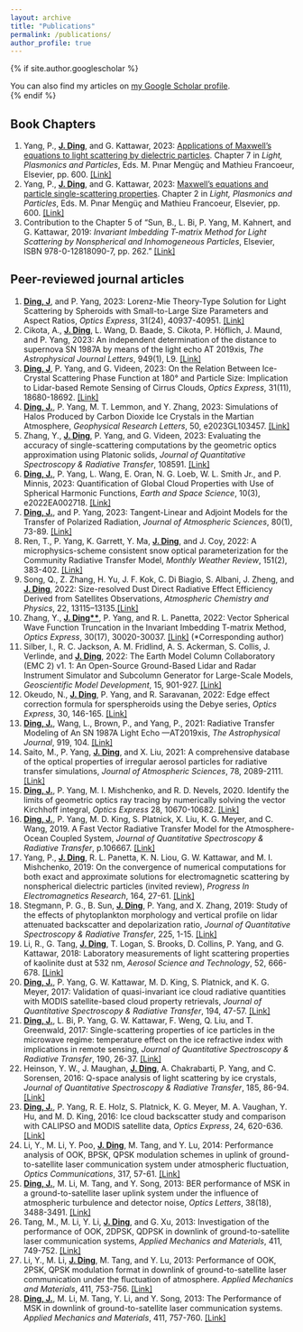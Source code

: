```yaml
---
layout: archive
title: "Publications"
permalink: /publications/
author_profile: true
---
```

{% if site.author.googlescholar %}
  <div class="wordwrap">You can also find my articles on <a href="{{site.author.googlescholar}}">my Google Scholar profile</a>.</div>
{% endif %}

Book Chapters
------
1. Yang, P., __<ins>J. Ding</ins>__, and G. Kattawar, 2023: <ins>Applications of Maxwell’s equations to light scattering by dielectric particles</ins>. Chapter 7 in *Light, Plasmonics and Particles*, Eds. M. Pınar Mengüç and Mathieu Francoeur, Elsevier, pp. 600. [[Link]](https://www.sciencedirect.com/science/article/abs/pii/B9780323999014000111)
2. Yang, P., __<ins>J. Ding</ins>__, and G. Kattawar, 2023: <ins>Maxwell’s equations and particle single-scattering properties</ins>. Chapter 2 in *Light, Plasmonics and Particles*, Eds. M. Pınar Mengüç and Mathieu Francoeur, Elsevier, pp. 600. [[Link]](https://www.sciencedirect.com/science/article/abs/pii/B9780323999014000226)
3. Contribution to the Chapter 5 of “Sun, B., L. Bi, P. Yang, M. Kahnert, and G. Kattawar, 2019: *Invariant Imbedding T-matrix Method for Light Scattering by Nonspherical and Inhomogeneous Particles*, Elsevier, ISBN 978-0-12818090-7, pp. 262.” [[Link]](https://www.sciencedirect.com/science/article/abs/pii/B978012818090700005X)

Peer-reviewed journal articles
------
1. __<ins>Ding, J</ins>__, and P. Yang, 2023: Lorenz-Mie Theory-Type Solution for Light Scattering by Spheroids with Small-to-Large Size Parameters and Aspect Ratios, *Optics Express*, 31(24), 40937-40951. [[Link]](https://opg.optica.org/oe/fulltext.cfm?uri=oe-31-24-40937&id=542527)
2. Cikota, A., __<ins>J. Ding</ins>__, L. Wang, D. Baade, S. Cikota, P. Höflich, J. Maund, and P. Yang, 2023: An independent determination of the distance to supernova SN 1987A by means of the light echo AT 2019xis, *The Astrophysical Journal Letters*, 949(1), L9. [[Link]](https://iopscience.iop.org/article/10.3847/2041-8213/acd37c)
3. __<ins>Ding, J</ins>__, P. Yang, and G. Videen, 2023: On the Relation Between Ice-Crystal Scattering Phase Function at 180&deg; and Particle Size: Implication to Lidar-based Remote Sensing of Cirrus Clouds, *Optics Express*, 31(11), 18680-18692. [[Link]](https://opg.optica.org/oe/fulltext.cfm?uri=oe-31-11-18680&id=530785)
4. __<ins>Ding, J.</ins>__, P. Yang, M. T. Lemmon, and Y. Zhang, 2023: Simulations of Halos Produced by Carbon Dioxide Ice Crystals in the Martian Atmosphere, *Geophysical Research Letters*, 50, e2023GL103457. [[Link]](https://agupubs.onlinelibrary.wiley.com/doi/full/10.1029/2023GL103457)
5. Zhang, Y., __<ins>J. Ding</ins>__, P. Yang, and G. Videen, 2023: Evaluating the accuracy of single-scattering computations by the geometric optics approximation using Platonic solids, *Journal of Quantitative Spectroscopy & Radiative Transfer*, 108591. [[Link]](https://www.sciencedirect.com/science/article/pii/S0022407323001097)
6. __<ins>Ding, J.</ins>__, P. Yang, L. Wang, E. Oran, N. G. Loeb, W. L. Smith Jr., and P. Minnis, 2023: Quantification of Global Cloud Properties with Use of Spherical Harmonic Functions, *Earth and Space Science*, 10(3), e2022EA002718. [[Link]](https://agupubs.onlinelibrary.wiley.com/doi/full/10.1029/2022EA002718)
7. __<ins>Ding, J.</ins>__, and P. Yang, 2023: Tangent-Linear and Adjoint Models for the Transfer of Polarized Radiation, *Journal of Atmospheric Sciences*, 80(1), 73-89. [[Link]](https://journals.ametsoc.org/view/journals/atsc/80/1/JAS-D-22-0112.1.xml)
8. Ren, T., P. Yang, K. Garrett, Y. Ma, __<ins>J. Ding</ins>__, and J. Coy, 2022: A microphysics-scheme consistent snow optical parameterization for the Community Radiative Transfer Model, *Monthly Weather Review*, 151(2), 383-402. [[Link]](https://journals.ametsoc.org/view/journals/mwre/151/2/MWR-D-22-0145.1.xml)
9. Song, Q., Z. Zhang, H. Yu, J. F. Kok, C. Di Biagio, S. Albani, J. Zheng, and __<ins>J. Ding</ins>__, 2022: Size-resolved Dust Direct Radiative Effect Efficiency Derived from Satellites Observations, *Atmospheric Chemistry and Physics*, 22, 13115–13135.[[Link]](https://acp.copernicus.org/articles/22/13115/2022/acp-22-13115-2022-discussion.html)
10. Zhang, Y., __<ins>J. Ding**</ins>__, P. Yang, and R. L. Panetta, 2022: Vector Spherical Wave Function Truncation in the Invariant Imbedding T-matrix Method, *Optics Express*, 30(17), 30020-30037. [[Link]](https://opg.optica.org/oe/fulltext.cfm?uri=oe-30-17-30020&id=488523) (\*Corresponding author)
11. Silber, I., R. C. Jackson, A. M. Fridlind, A. S. Ackerman, S. Collis, J. Verlinde, and __<ins>J. Ding</ins>__, 2022: The Earth Model Column Collaboratory (EMC 2) v1. 1: An Open-Source Ground-Based Lidar and Radar Instrument Simulator and Subcolumn Generator for Large-Scale Models, *Geoscientific Model Development*, 15, 901-927. [[Link]](https://gmd.copernicus.org/articles/15/901/2022/gmd-15-901-2022.html)
12. Okeudo, N., __<ins>J. Ding</ins>__, P. Yang, and R. Saravanan, 2022: Edge effect correction formula for sperspheroids using the Debye series, *Optics Express*, 30, 146-165. [[Link]](https://opg.optica.org/oe/fulltext.cfm?uri=oe-30-1-146&id=466204)
13. __<ins>Ding, J.</ins>__, Wang, L., Brown, P., and Yang, P., 2021: Radiative Transfer Modeling of An SN 1987A Light Echo —AT2019xis, *The Astrophysical Journal*, 919, 104. [[Link]](https://iopscience.iop.org/article/10.3847/1538-4357/ac1069)
14. Saito, M., P. Yang, __<ins>J. Ding</ins>__, and X. Liu, 2021: A comprehensive database of the optical properties of irregular aerosol particles for radiative transfer simulations, *Journal of Atmospheric Sciences*, 78, 2089-2111. [[Link]](https://journals.ametsoc.org/view/journals/atsc/78/7/JAS-D-20-0338.1.xml)
15. __<ins>Ding, J.</ins>__, P. Yang, M. I. Mishchenko, and R. D. Nevels, 2020. Identify the limits of geometric optics ray tracing by numerically solving the vector Kirchhoff integral, *Optics Express* 28, 10670-10682. [[Link]](https://opg.optica.org/oe/fulltext.cfm?uri=oe-28-7-10670&id=429524)
16. __<ins>Ding, J.</ins>__, P. Yang, M. D. King, S. Platnick, X. Liu, K. G. Meyer, and C. Wang, 2019. A Fast Vector Radiative Transfer Model for the Atmosphere-Ocean Coupled System, *Journal of Quantitative Spectroscopy & Radiative Transfer*, p.106667. [[Link]](https://www.sciencedirect.com/science/article/pii/S0022407319304340)
17. Yang, P., __<ins>J. Ding</ins>__, R. L. Panetta, K. N. Liou, G. W. Kattawar, and M. I. Mishchenko, 2019: On the convergence of numerical computations for both exact and approximate solutions for electromagnetic scattering by nonspherical dielectric particles (invited review), *Progress In Electromagnetics Research*, 164, 27-61. [[Link]](https://www.jpier.org/issues/volume.html?paper=18112810)
18. Stegmann, P. G., B. Sun, __<ins>J. Ding</ins>__, P. Yang, and X. Zhang, 2019: Study of the effects of phytoplankton morphology and vertical profile on lidar attenuated backscatter and depolarization ratio, *Journal of Quantitative Spectroscopy & Radiative Transfer*, 225, 1-15. [[Link]](https://www.sciencedirect.com/science/article/pii/S0022407318306022)
19. Li, R., G. Tang, __<ins>J. Ding</ins>__, T. Logan, S. Brooks, D. Collins, P. Yang, and G. Kattawar, 2018: Laboratory measurements of light scattering properties of kaolinite dust at 532 nm, *Aerosol Science and Technology*, 52, 666-678. [[Link]](https://www.tandfonline.com/doi/full/10.1080/02786826.2018.1444729)
20. __<ins>Ding, J.</ins>__, P. Yang, G. W. Kattawar, M. D. King, S. Platnick, and K. G. Meyer, 2017: Validation of quasi-invariant ice cloud radiative quantities with MODIS satellite-based cloud property retrievals, *Journal of Quantitative Spectroscopy & Radiative Transfer*, 194, 47-57. [[Link]](https://www.sciencedirect.com/science/article/pii/S0022407317300742)
21. __<ins>Ding, J.</ins>__, L. Bi, P. Yang, G. W. Kattawar, F. Weng, Q. Liu, and T. Greenwald, 2017: Single-scattering properties of ice particles in the microwave regime: temperature effect on the ice refractive index with implications in remote sensing, *Journal of Quantitative Spectroscopy & Radiative Transfer*, 190, 26-37. [[Link]](https://www.sciencedirect.com/science/article/pii/S0022407316306367)
22. Heinson, Y. W., J. Maughan, __<ins>J. Ding</ins>__, A. Chakrabarti, P. Yang, and C. Sorensen, 2016: Q-space analysis of light scattering by ice crystals, *Journal of Quantitative Spectroscopy & Radiative Transfer*, 185, 86-94.[[Link]](https://www.sciencedirect.com/science/article/pii/S0022407316303685)
23. __<ins>Ding, J.</ins>__, P. Yang, R. E. Holz, S. Platnick, K. G. Meyer, M. A. Vaughan, Y. Hu, and M. D. King, 2016: Ice cloud backscatter study and comparison with CALIPSO and MODIS satellite data, *Optics Express*, 24, 620-636. [[Link]](https://opg.optica.org/oe/fulltext.cfm?uri=oe-24-1-620&id=335406)
24. Li, Y., M. Li, Y. Poo, __<ins>J. Ding</ins>__, M. Tang, and Y. Lu, 2014: Performance analysis of OOK, BPSK, QPSK modulation schemes in uplink of ground-to-satellite laser communication system under atmospheric fluctuation, *Optics Communications*, 317, 57-61. [[Link]](https://www.sciencedirect.com/science/article/pii/S0030401813011693)
25. __<ins>Ding, J.</ins>__, M. Li, M. Tang, and Y. Song, 2013: BER performance of MSK in a ground-to-satellite laser uplink system under the influence of atmospheric turbulence and detector noise, *Optics Letters*, 38(18), 3488-3491. [[Link]](https://opg.optica.org/ol/fulltext.cfm?uri=ol-38-18-3488&id=260817)
26. Tang, M., M. Li, Y. Li, __<ins>J. Ding</ins>__, and G. Xu, 2013: Investigation of the performance of OOK, 2DPSK, QDPSK in downlink of ground-to-satellite laser communication systems, *Applied Mechanics and Materials*, 411, 749-752. [[Link]](https://www.scientific.net/AMM.411-414.749)
27. Li, Y., M. Li, __<ins>J. Ding</ins>__, M. Tang, and Y. Lu, 2013: Performance of OOK, 2PSK, QPSK modulation format in downlink of ground-to-satellite laser communication under the fluctuation of atmosphere. *Applied Mechanics and Materials*, 411, 753-756. [[Link]](https://www.scientific.net/AMM.411-414.753)
28. __<ins>Ding, J.</ins>__, M. Li, M. Tang, Y. Li, and Y. Song, 2013: The Performance of MSK in downlink of ground-to-satellite laser communication systems. *Applied Mechanics and Materials*, 411, 757-760. [[Link]](https://www.scientific.net/AMM.411-414.757)
